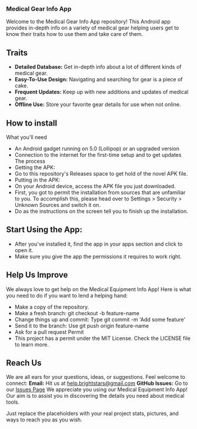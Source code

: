 ### Medical Gear Info App
Welcome to the Medical Gear Info App repository! This Android app provides in-depth info on a variety of medical gear helping users get to know their traits how to use them and take care of them.
## Traits
 - **Detailed Database:** Get in-depth info about a lot of different kinds of medical gear.
 - **Easy-To-Use Design:** Navigating and searching for gear is a piece of cake.
 - **Frequent Updates:** Keep up with new additions and updates of medical gear.
 - **Offline Use:** Store your favorite gear details for use when not online.

## How to install
What you'll need
 - An Android gadget running on 5.0 (Lollipop) or an upgraded version
 - Connection to the internet for the first-time setup and to get updates
The process
 - Getting the APK:
 - Go to this repository's Releases space to get hold of the novel APK file.
 - Putting in the APK:
 - On your Android device, access the APK file you just downloaded.
 - First, you got to permit the installation from sources that are unfamiliar to you. To accomplish this, please head over to Settings > Security > Unknown Sources and switch it on.
 - Do as the instructions on the screen tell you to finish up the installation.

## Start Using the App:
 - After you've installed it, find the app in your apps section and click to open it.
 - Make sure you give the app the permissions it requires to work right.

## Help Us Improve
We always love to get help on the Medical Equipment Info App! Here is what you need to do if you want to lend a helping hand:
 - Make a copy of the repository.
 - Make a fresh branch: git checkout -b feature-name
 - Change things up and commit: Type git commit -m 'Add some feature'
 - Send it to the branch: Use git push origin feature-name
 - Ask for a pull request Permit
 - This project has a permit under the MIT License. Check the LICENSE file to learn more.

## Reach Us
We are all ears for your questions, ideas, or suggestions. Feel welcome to connect:
**Email:** Hit us at [help.brightstars@gmail.com](mailto:help.brightstars@gmail.com)
**GitHub Issues:** Go to our [Issues Page](https://github.com/ProjectsNexus/healthEquip/issues)
We appreciate you using our Medical Equipment Info App! Our aim is to assist you in discovering the details you need about medical tools.

Just replace the placeholders with your real project stats, pictures, and ways to reach you as you wish.
